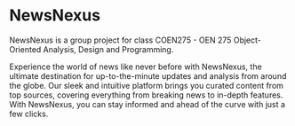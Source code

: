 # NewsNexus
NewsNexus is a group project for class COEN275 - OEN 275 Object-Oriented Analysis, Design and Programming.  

Experience the world of news like never before with NewsNexus, the ultimate destination for up-to-the-minute updates and analysis from around the globe. Our sleek and intuitive platform brings you curated content from top sources, covering everything from breaking news to in-depth features. With NewsNexus, you can stay informed and ahead of the curve with just a few clicks.

